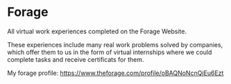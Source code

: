 # Forage
All virtual work experiences completed on the Forage Website.

These experiences include many real work problems solved by companies, which offer them to us in the form of virtual internships where we could complete tasks and receive certificats for them.

My forage profile: https://www.theforage.com/profile/oBAQNoNcnQjEu6Ezt
